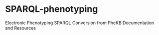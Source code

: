 # SPARQL-phenotyping
Electronic Phenotyping SPARQL Conversion from PheKB Documentation and Resources
